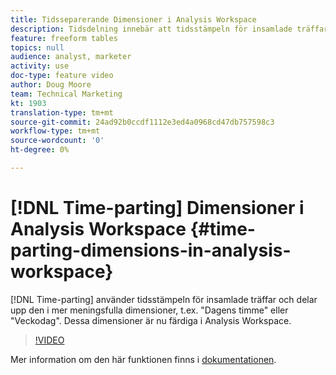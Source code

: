 ```yaml
---
title: Tidsseparerande Dimensioner i Analysis Workspace
description: Tidsdelning innebär att tidsstämpeln för insamlade träffar delas i mer meningsfulla dimensioner, till exempel"Dagens timme" eller"Veckodag". Dessa dimensioner är nu färdiga i Analysis Workspace.
feature: freeform tables
topics: null
audience: analyst, marketer
activity: use
doc-type: feature video
author: Doug Moore
team: Technical Marketing
kt: 1903
translation-type: tm+mt
source-git-commit: 24ad92b0ccdf1112e3ed4a0968cd47db757598c3
workflow-type: tm+mt
source-wordcount: '0'
ht-degree: 0%

---
```



# [!DNL Time-parting] Dimensioner i Analysis Workspace {#time-parting-dimensions-in-analysis-workspace}

[!DNL Time-parting] använder tidsstämpeln för insamlade träffar och delar upp den i mer meningsfulla dimensioner, t.ex. &quot;Dagens timme&quot; eller &quot;Veckodag&quot;. Dessa dimensioner är nu färdiga i Analysis Workspace.

>[!VIDEO](https://video.tv.adobe.com/v/23727/?quality=12)

Mer information om den här funktionen finns i [dokumentationen](https://marketing.adobe.com/resources/help/en_US/analytics/analysis-workspace/time-parting-dimensions.html).
